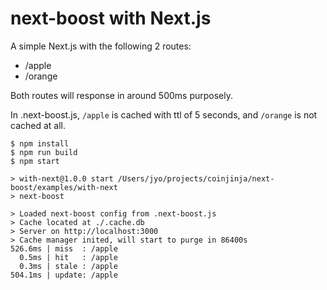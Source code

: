 # next-boost with Next.js

A simple Next.js with the following 2 routes:

- /apple
- /orange

Both routes will response in around 500ms purposely.

In .next-boost.js, `/apple` is cached with ttl of 5 seconds, and `/orange` is not cached at all.

```
$ npm install
$ npm run build
$ npm start

> with-next@1.0.0 start /Users/jyo/projects/coinjinja/next-boost/examples/with-next
> next-boost

> Loaded next-boost config from .next-boost.js
> Cache located at ./.cache.db
> Server on http://localhost:3000
> Cache manager inited, will start to purge in 86400s
526.6ms | miss  : /apple
  0.5ms | hit   : /apple
  0.3ms | stale : /apple
504.1ms | update: /apple

```
